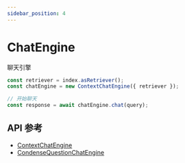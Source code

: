 ```yaml
---
sidebar_position: 4
---
```


# ChatEngine

聊天引擎

```typescript
const retriever = index.asRetriever();
const chatEngine = new ContextChatEngine({ retriever });

// 开始聊天
const response = await chatEngine.chat(query);
```

## API 参考

- [ContextChatEngine](../../api/classes/ContextChatEngine.md)
- [CondenseQuestionChatEngine](../../api/classes/ContextChatEngine.md)
